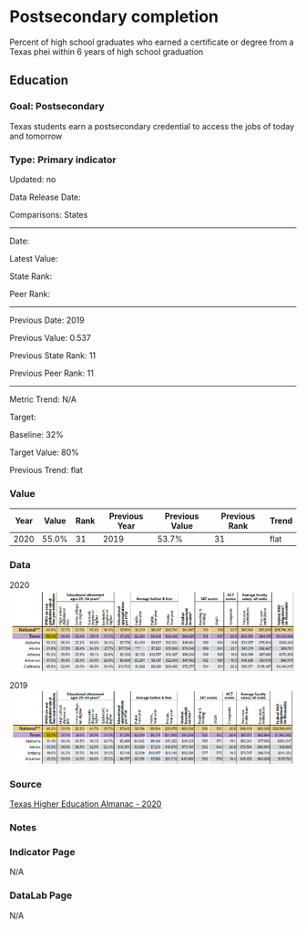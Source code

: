 # Postsecondary completion

Percent of high school graduates who earned a certificate or degree from a Texas phei within 6 years of high school graduation

## Education

### Goal: Postsecondary

Texas students earn a postsecondary credential to access the jobs of today and tomorrow

### Type: Primary indicator

Updated: no

Data Release Date: 

Comparisons: States

----

Date: 

Latest Value: 

State Rank: 

Peer Rank: 

----

Previous Date: 2019

Previous Value: 0.537

Previous State Rank:  11

Previous Peer Rank: 11

----
Metric Trend: N/A

Target: 

Baseline: 32%

Target Value: 80%

Previous Trend: flat


### Value

| Year |  Value      | Rank     | Previous Year   | Previous Value | Previous Rank | Trend | 
| ----------- | ----------- | ----------- | ----------- | ----------- | ----------- | -----------|
|   2020     | 55.0%      |     31   |     2019    |    53.7%  | 31        | flat       | 

### Data

2020
![2020](./images/6year_2020.PNG)

2019
![2020](./images/6year_2019.PNG)


### Source

[Texas Higher Education Almanac - 2020](http://reportcenter.highered.texas.gov/agency-publication/almanac/2020-texas-public-higher-education-almanac/)

### Notes

### Indicator Page

N/A

### DataLab Page

N/A
